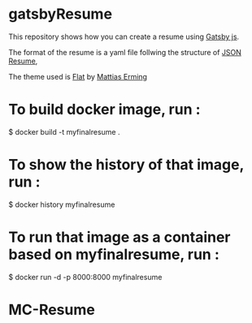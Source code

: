 
# gatsbyResume

This repository shows how you can create a resume using [Gatsby js](https://www.gatsbyjs.org/).

The format of the resume is a yaml file follwing the structure of [JSON Resume](https://jsonresume.org/),

The theme used is [Flat](https://themes.jsonresume.org/theme/flat) by [Mattias Erming](https://github.com/erming)

# To build docker image, run :
$ docker build -t myfinalresume .

# To show the history of that image, run :
$ docker history myfinalresume

# To run that image as a container based on myfinalresume, run :
$ docker run -d -p 8000:8000 myfinalresume


# MC-Resume

